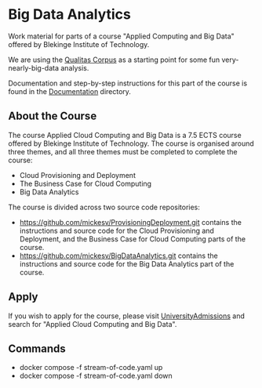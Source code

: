 # Big Data Analytics
Work material for parts of a course "Applied Computing and Big Data" offered by Blekinge Institute of Technology.

We are using the [Qualitas Corpus](http://qualitascorpus.com/) as a starting point for some fun very-nearly-big-data analysis.

Documentation and step-by-step instructions for this part of the course is found in the [Documentation](Documentation) directory.

## About the Course
The course Applied Cloud Computing and Big Data is a 7.5 ECTS course offered by Blekinge Institute of Technology. The course is organised around three themes, and all three themes must be completed to complete the course:

- Cloud Provisioning and Deployment
- The Business Case for Cloud Computing
- Big Data Analytics

The course is divided across two source code repositories:

- https://github.com/mickesv/ProvisioningDeployment.git contains the instructions and source code for the Cloud Provisioning and Deployment, and the Business Case for Cloud Computing parts of the course.
- https://github.com/mickesv/BigDataAnalytics.git contains the instructions and source code for the Big Data Analytics part of the course.

## Apply
If you wish to apply for the course, please visit [UniversityAdmissions](https://www.universityadmissions.se/intl/start) and search for "Applied Cloud Computing and Big Data".

## Commands
- docker compose -f stream-of-code.yaml up   
- docker compose -f stream-of-code.yaml down
